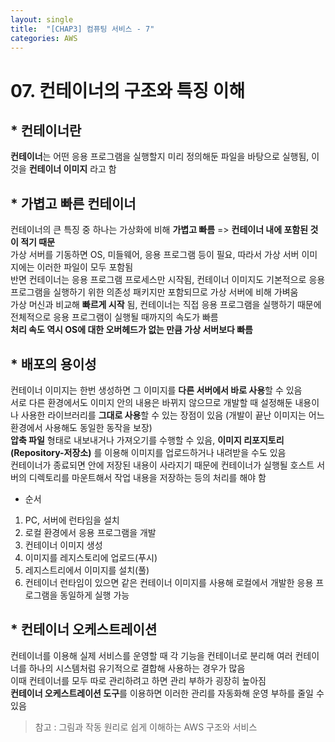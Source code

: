 ```yaml
---
layout: single
title:  "[CHAP3] 컴퓨팅 서비스 - 7"
categories: AWS
---
```


# 07. 컨테이너의 구조와 특징 이해

## * 컨테이너란

**컨테이너**는 어떤 응용 프로그램을 실행할지 미리 정의해둔 파일을 바탕으로 실행됨, 이것을 **컨테이너 이미지** 라고 함  


## * 가볍고 빠른 컨테이너

컨테이너의 큰 특징 중 하나는 가상화에 비해 **가볍고 빠름** => **컨테이너 내에 포함된 것이 적기 때문**  
가상 서버를 기동하면 OS, 미들웨어, 응용 프로그램 등이 필요, 따라서 가상 서버 이미지에는 이러한 파일이 모두 포함됨  
반면 컨테이너는 응용 프로그램 프로세스만 시작됨, 컨테이너 이미지도 기본적으로 응용 프로그램을 실행하기 위한 의존성 패키지만 포함되므로 가상 서버에 비해 가벼움  
가상 머신과 비교해 **빠르게 시작** 됨, 컨테이너는 직접 응용 프로그램을 실행하기 때문에 전체적으로 응용 프로그램이 실행될 때까지의 속도가 빠름  
**처리 속도 역시 OS에 대한 오버헤드가 없는 만큼 가상 서버보다 빠름**  


 ## * 배포의 용이성

 컨테이너 이미지는 한번 생성하면 그 이미지를 **다른 서버에서 바로 사용**할 수 있음  
 서로 다른 환경에서도 이미지 안의 내용은 바뀌지 않으므로 개발할 때 설정해둔 내용이나 사용한 라이브러리를 **그대로 사용**할 수 있는 장점이 있음 (개발이 끝난 이미지는 어느 환경에서 사용해도 동일한 동작을 보장)  
 **압축 파일** 형태로 내보내거나 가져오기를 수행할 수 있음, **이미지 리포지토리(Repository-저장소)** 를 이용해 이미지를 업로드하거나 내려받을 수도 있음  
 컨테이너가 종료되면 안에 저장된 내용이 사라지기 때문에 컨테이너가 실행될 호스트 서버의 디렉토리를 마운트해서 작업 내용을 저장하는 등의 처리를 해야 함  

 * 순서
 1. PC, 서버에 런타임을 설치
 2. 로컬 환경에서 응용 프로그램을 개발
 3. 컨테이너 이미지 생성
 4. 이미지를 레지스토리에 업로드(푸시)
 5. 레지스트리에서 이미지를 설치(풀)
 6. 컨테이너 런타임이 있으면 같은 컨테이너 이미지를 사용해 로컬에서 개발한 응용 프로그램을 동일하게 실행 가능


 ## * 컨테이너 오케스트레이션

 컨테이너를 이용해 실제 서비스를 운영할 때 각 기능을 컨테이너로 분리해 여러 컨테이너를 하나의 시스템처럼 유기적으로 결합해 사용하는 경우가 많음  
 이때 컨테이너를 모두 따로 관리하려고 하면 관리 부하가 굉장히 높아짐  
 **컨테이너 오케스트레이션 도구**를 이용하면 이러한 관리를 자동화해 운영 부하를 줄일 수 있음


> 참고 : 그림과 작동 원리로 쉽게 이해하는 AWS 구조와 서비스